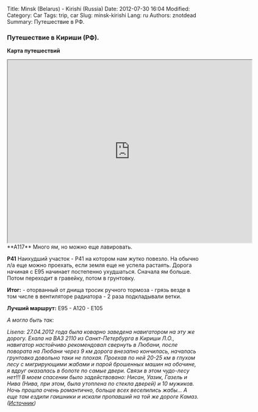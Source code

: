 Title: Minsk (Belarus) - Kirishi (Russia)
Date: 2012-07-30 16:04
Modified: 
Category: Car
Tags: trip, car
Slug: minsk-kirishi
Lang: ru
Authors: znotdead
Summary: Путешествие в РФ.

### Путешествие в Кириши (РФ).

**Карта путешествий**

<iframe src="https://mapsengine.google.com/map/embed?mid=zLClmVqlU_kM.kgOnnqEUfGXg" width="640" height="480"></iframe>
**А117**
Много ям, но можно еще лавировать.

**Р41**
Наихудший участок - Р41 на котором нам жутко повезло. На обычно л/а еще можно проехать, если земля еще не успела растаять. Дорога начиная с Е95 начинает постепенно ухудшаться. Сначала ям больше. Потом переходит в гравейку, потом в грунтовку.

**Итог:** 
    - оторванный от днища тросик ручного тормоза
    - грязь везде в том числе в вентиляторе радиатора
    - 2 раза подкладывали ветки.

**Лучший маршрут:** E95 - A120 - E105

*А могло быть так:*

*Lisena: 27.04.2012 года была коварно заведена навигатором на эту же дорогу. Ехала на ВАЗ 2110 из Санкт-Петербурга в Кириши Л.О., навигатор настойчиво рекомендовал свернуть в Любани, после повората на Любани через 9 км дорога внезапно кончилась, началась грунтовка довольно таки не плохая. Проехав по ней 20-25 км в глухом лесу с мигрирующими жабами и парой брошенных машин на обочине, я вдруг оказалась в болоте по самые двери. Связи в этом чудо-лесу нет!!! В моем спасении было задействовано: Нисан, Уазик, Газель и Нива (Нива, при этом, была утоплена по стекла дверей) и 10 мужиков. Ночь прошла очень романтично, больше всех веселились жабы... А еще там ездили гаишники и искали пропавший на той же дороге Камаз. ([Источник](http://bash.im/quote/418165))*

